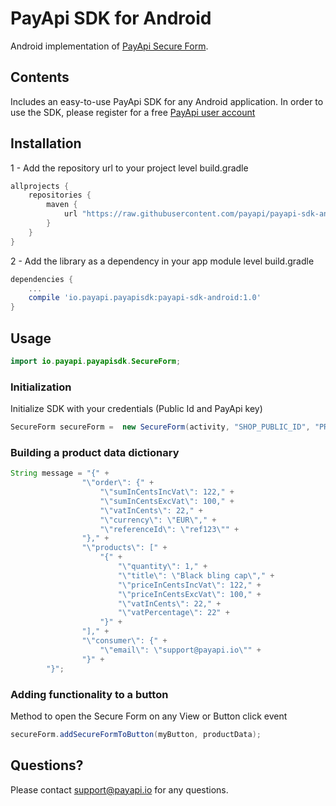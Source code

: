 # PayApi SDK for Android

Android implementation of [PayApi Secure Form](https://payapi.io/apidoc/#api-Payments-PostSecureForm).

## Contents

Includes an easy-to-use PayApi SDK for any Android application.
In order to use the SDK, please register for a free [PayApi user account](https://input.payapi.io)

## Installation

1 - Add the repository url to your project level build.gradle
```gradle
allprojects {
    repositories {        
        maven {
            url "https://raw.githubusercontent.com/payapi/payapi-sdk-android/releases"
        }
    }
}
```
2 - Add the library as a dependency in your app module level build.gradle
```gradle
dependencies {
    ...
    compile 'io.payapi.payapisdk:payapi-sdk-android:1.0'
}
```

## Usage

```java
import io.payapi.payapisdk.SecureForm;
```

### Initialization
Initialize SDK with your credentials (Public Id and PayApi key)
```java
SecureForm secureForm =  new SecureForm(activity, "SHOP_PUBLIC_ID", "PROVIDED_API_KEY");
```

### Building a product data dictionary

```java
String message = "{" +
                "\"order\": {" +
                    "\"sumInCentsIncVat\": 122," +
                    "\"sumInCentsExcVat\": 100," +
                    "\"vatInCents\": 22," +
                    "\"currency\": \"EUR\"," +
                    "\"referenceId\": \"ref123\"" +
                "}," +
                "\"products\": [" +
                    "{" +
                        "\"quantity\": 1," +
                        "\"title\": \"Black bling cap\"," +
                        "\"priceInCentsIncVat\": 122," +
                        "\"priceInCentsExcVat\": 100," +
                        "\"vatInCents\": 22," +
                        "\"vatPercentage\": 22" +
                    "}" +
                "]," +
                "\"consumer\": {" +
                    "\"email\": \"support@payapi.io\"" +
                "}" +
        "}";
```

### Adding functionality to a button

Method to open the Secure Form on any View or Button click event

```java
secureForm.addSecureFormToButton(myButton, productData);
```

## Questions?

Please contact support@payapi.io for any questions.
